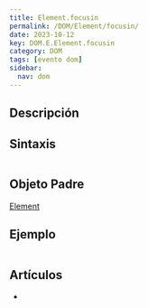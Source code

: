 ```yaml
---
title: Element.focusin
permalink: /DOM/Element/focusin/
date: 2023-10-12
key: DOM.E.Element.focusin
category: DOM
tags: [evento dom]
sidebar:
  nav: dom
---
```


## Descripción


## Sintaxis


```javascript

```


## Objeto Padre


[Element](https://www.w3api.com/DOM/Element/)


## Ejemplo


```javascript

```


## Artículos

- 
